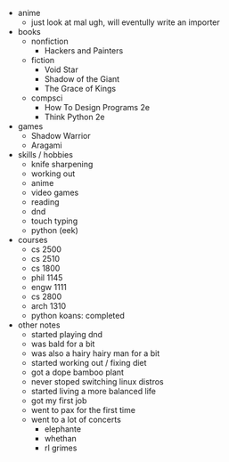 - anime
    - just look at mal ugh, will eventully write an importer
- books
    - nonfiction
        - Hackers and Painters
    - fiction
        - Void Star
        - Shadow of the Giant
        - The Grace of Kings
    - compsci
        - How To Design Programs 2e
        - Think Python 2e
- games
    - Shadow Warrior
    - Aragami
- skills / hobbies
    - knife sharpening
    - working out
    - anime
    - video games
    - reading
    - dnd
    - touch typing
    - python (eek)
- courses
    - cs 2500
    - cs 2510
    - cs 1800
    - phil 1145
    - engw 1111
    - cs 2800
    - arch 1310
    - python koans: completed
- other notes
    - started playing dnd
    - was bald for a bit
    - was also a hairy hairy man for a bit
    - started working out / fixing diet
    - got a dope bamboo plant
    - never stoped switching linux distros
    - started living a more balanced life
    - got my first job
    - went to pax for the first time
    - went to a lot of concerts
        - elephante
        - whethan
        - rl grimes
